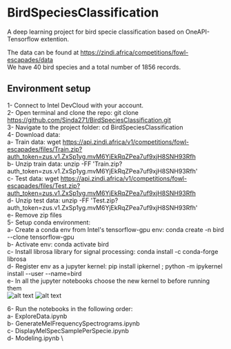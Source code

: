 # BirdSpeciesClassification
A deep learning project for bird specie classification based on OneAPI-Tensorflow extention.

The data can be found at https://zindi.africa/competitions/fowl-escapades/data \
We have 40 bird species and a total number of 1856 records.

## Environment setup
1- Connect to Intel DevCloud with your account. \
2- Open terminal and clone the repo: git clone https://github.com/Sinda271/BirdSpeciesClassification.git \
3- Navigate to the project folder: cd BirdSpeciesClassification \
4- Download data: \
    a- Train data: wget https://api.zindi.africa/v1/competitions/fowl-escapades/files/Train.zip?auth_token=zus.v1.ZxSp1yg.mvM6YjEkRqZPea7uf9xjH8SNH93Rfh \
    b- Unzip train data: unzip -FF 'Train.zip?auth_token=zus.v1.ZxSp1yg.mvM6YjEkRqZPea7uf9xjH8SNH93Rfh' \
    c- Test data: wget https://api.zindi.africa/v1/competitions/fowl-escapades/files/Test.zip?auth_token=zus.v1.ZxSp1yg.mvM6YjEkRqZPea7uf9xjH8SNH93Rfh \
    d- Unzip test data: unzip -FF 'Test.zip?auth_token=zus.v1.ZxSp1yg.mvM6YjEkRqZPea7uf9xjH8SNH93Rfh' \
    e- Remove zip files \
5- Setup conda environment: \
    a- Create a conda env from Intel's tensorflow-gpu env: conda create -n bird --clone tensorflow-gpu \
    b- Activate env: conda activate bird \
    c- Install librosa library for signal processing: conda install -c conda-forge librosa \
    d- Register env as a jupyter kernel: pip install ipkernel ; python -m ipykernel install --user --name=bird \
    e- In all the jupyter notebooks choose the new kernel to before running them \
    ![alt text](https://drive.google.com/file/d/127WEVzPtyaMPVQVHV8UQ1jI5it5CzawG/view?usp=sharing)
    ![alt text](https://drive.google.com/file/d/1Pcl5F3826cYT2In3RpyoLP7PP81Hbx9w/view?usp=sharing)
    
6- Run the notebooks in the following order: \
    a- ExploreData.ipynb \
    b- GenerateMelFrequencySpectrograms.ipynb \
    c- DisplayMelSpecSamplePerSpecie.ipynb \
    d- Modeling.ipynb \
    
